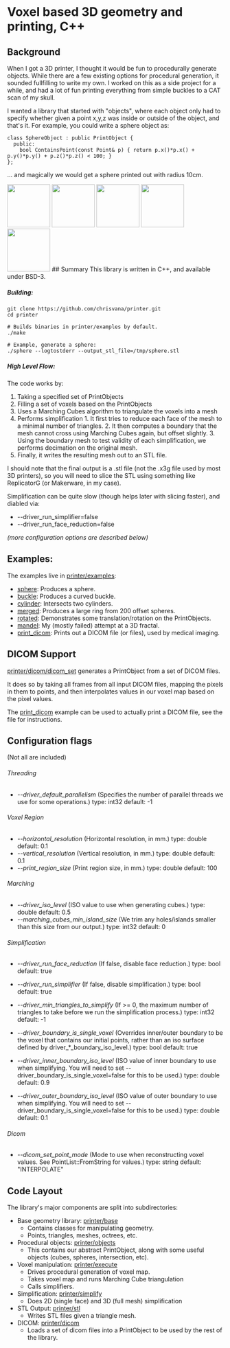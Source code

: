 Voxel based 3D geometry and printing, C++
==========

## Background
When I got a 3D printer, I thought it would be fun to procedurally generate objects. While there are a few existing options for procedural generation, it sounded fullfilling to write my own. I worked on this as a side project for a while, and had a lot of fun printing everything from simple buckles to a CAT scan of my skull.

I wanted a library that started with "objects", where each object only had to specify whether given a point x,y,z was inside or outside of the object, and that's it. For example, you could write a sphere object as:
```
class SphereObject : public PrintObject {
  public:
    bool ContainsPoint(const Point& p) { return p.x()*p.x() + p.y()*p.y() + p.z()*p.z() < 100; }
};
```
... and magically we would get a sphere printed out with radius 10cm.

<img src="https://github.com/chrisvana/printer/blob/master/docs/sphere.png?raw=true" height="100">
<img src="https://github.com/chrisvana/printer/blob/master/docs/buckle.png?raw=true" height="100">
<img src="https://github.com/chrisvana/printer/blob/master/docs/cubes.png?raw=true" height="100">
<img src="https://github.com/chrisvana/printer/blob/master/docs/cylinder_intersect.png?raw=true" height="100">
<img src="https://github.com/chrisvana/printer/blob/master/docs/skull.png?raw=true" height="100">
## Summary
This library is written in C++, and available under BSD-3.

##### Building:
```
git clone https://github.com/chrisvana/printer.git
cd printer

# Builds binaries in printer/examples by default.
./make

# Example, generate a sphere:
./sphere --logtostderr --output_stl_file=/tmp/sphere.stl
```

##### High Level Flow:
The code works by:
  1. Taking a specified set of PrintObjects
  2. Filling a set of voxels based on the PrintObjects
  3. Uses a Marching Cubes algorithm to triangulate the voxels into a mesh
  4. Performs simplification
    1. It first tries to reduce each face of the mesh to a minimal number of triangles.
    2. It then computes a boundary that the mesh cannot cross using Marching Cubes again, but offset slightly.
    3. Using the boundary mesh to test validity of each simplification, we performs decimation on the original mesh.
  1. Finally, it writes the resulting mesh out to an STL file.

I should note that the final output is a .stl file (not the .x3g file used by most 3D printers), so you will need to slice the STL using something like ReplicatorG (or Makerware, in my case).

Simplification can be quite slow (though helps later with slicing faster), and diabled via:<br/>
- --driver_run_simplifier=false<br />
- --driver_run_face_reduction=false<br />

_(more configuration options are described below)_

## Examples:
The examples live in [printer/examples](https://github.com/chrisvana/printer/tree/master/printer/examples):
- [sphere](https://github.com/chrisvana/printer/blob/master/printer/examples/sphere.cc): Produces a sphere.
- [buckle](https://github.com/chrisvana/printer/blob/master/printer/examples/buckle.cc): Produces a curved buckle.
- [cylinder](https://github.com/chrisvana/printer/blob/master/printer/examples/cylinder.cc): Intersects two cylinders.
- [merged](https://github.com/chrisvana/printer/blob/master/printer/examples/merged.cc): Produces a large ring from 200 offset spheres.
- [rotated](https://github.com/chrisvana/printer/blob/master/printer/examples/rotated.cc): Demonstrates some translation/rotation on the PrintObjects.
- [mandel](https://github.com/chrisvana/printer/blob/master/printer/examples/mandel.cc): My (mostly failed) attempt at a 3D fractal.
- [print_dicom](https://github.com/chrisvana/printer/blob/master/printer/examples/print_dicom.cc): Prints out a DICOM file (or files), used by medical imaging.

## DICOM Support
[printer/dicom/dicom_set](https://github.com/chrisvana/printer/blob/master/printer/dicom/dicom_set.cc) generates a PrintObject from a set of DICOM files.

It does so by taking all frames from all input DICOM files, mapping the pixels in them to points, and then interpolates values in our voxel map based on the pixel values.

The [print_dicom](https://github.com/chrisvana/printer/blob/master/printer/examples/print_dicom.cc) example can be used to actually print a DICOM file, see the file for instructions.

## Configuration flags
(Not all are included)

###### Threading
- _--driver_default_parallelism_ (Specifies the number of parallel threads we
   use for some operations.) type: int32 default: -1

###### Voxel Region
- _--horizontal_resolution_ (Horizontal resolution, in mm.) type: double
    default: 0.1
- _--vertical_resolution_ (Vertical resolution, in mm.) type: double
    default: 0.1
- _--print_region_size_ (Print region size, in mm.) type: double default: 100

###### Marching
- _--driver_iso_level_ (ISO value to use when generating cubes.) type: double
    default: 0.5
- _--marching_cubes_min_island_size_ (We trim any holes/islands smaller than
   this size from our output.) type: int32 default: 0

###### Simplification
- _--driver_run_face_reduction_ (If false, disable face reduction.) type: bool
    default: true
- _--driver_run_simplifier_ (If false, disable simplification.) type: bool
    default: true
- _--driver_min_triangles_to_simplify_ (If >= 0, the maximum number of triangles
    to take before we run the simplification process.) type: int32
    default: -1

- _--driver_boundary_is_single_voxel_ (Overrides inner/outer boundary to be the
    voxel that contains our initial points, rather than an iso surface
    defined by driver_*_boundary_iso_level.) type: bool default: true
- _--driver_inner_boundary_iso_level_ (ISO value of inner boundary to use when
    simplifying. You will need to set --driver_boundary_is_single_voxel=false
    for this to be used.) type: double default: 0.9
- _--driver_outer_boundary_iso_level_ (ISO value of outer boundary to use when
    simplifying. You will need to set --driver_boundary_is_single_voxel=false
    for this to be used.) type: double default: 0.1

###### Dicom
- _--dicom_set_point_mode_ (Mode to use when reconstructing voxel values. See
    PointList::FromString for values.) type: string default: "INTERPOLATE"

## Code Layout
The library's major components are split into subdirectories:
- Base geometry library: [printer/base](https://github.com/chrisvana/printer/tree/master/printer/base)
   - Contains classes for manipulating geometry.
   - Points, triangles, meshes, octrees, etc.
- Procedural objects: [printer/objects](https://github.com/chrisvana/printer/tree/master/printer/objects)
   - This contains our abstract PrintObject, along with some useful objects (cubes, spheres, intersection, etc).
- Voxel manipulation: [printer/execute](https://github.com/chrisvana/printer/tree/master/printer/execute)
   - Drives procedural generation of voxel map.
   - Takes voxel map and runs Marching Cube triangulation
   - Calls simplifiers.
- Simplification: [printer/simplify](https://github.com/chrisvana/printer/tree/master/printer/simplify)
   - Does 2D (single face) and 3D (full mesh) simplification
- STL Output: [printer/stl](https://github.com/chrisvana/printer/tree/master/printer/stl)
   - Writes STL files given a triangle mesh.
- DICOM: [printer/dicom](https://github.com/chrisvana/printer/tree/master/printer/dicom)
   - Loads a set of dicom files into a PrintObject to be used by the rest of the library.
